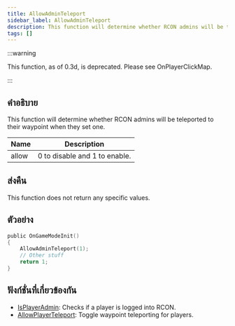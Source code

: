 ```yaml
---
title: AllowAdminTeleport
sidebar_label: AllowAdminTeleport
description: This function will determine whether RCON admins will be teleported to their waypoint when they set one.
tags: []
---
```


:::warning

This function, as of 0.3d, is deprecated. Please see OnPlayerClickMap.

:::

## คำอธิบาย

This function will determine whether RCON admins will be teleported to their waypoint when they set one.

| Name  | Description                   |
| ----- | ----------------------------- |
| allow | 0 to disable and 1 to enable. |

## ส่งคืน

This function does not return any specific values.

## ตัวอย่าง

```c
public OnGameModeInit()
{
    AllowAdminTeleport(1);
    // Other stuff
    return 1;
}
```

## ฟังก์ชั่นที่เกี่ยวข้องกัน

- [IsPlayerAdmin](../../scripting/functions/IsPlayerAdmin.md): Checks if a player is logged into RCON.
- [AllowPlayerTeleport](../../scripting/functions/AllowPlayerTeleport.md): Toggle waypoint teleporting for players.
